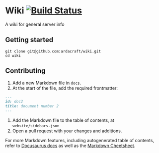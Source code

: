 # Wiki [![Build Status](https://travis-ci.org/ArdaCraft/Wiki.svg?branch=master)](https://travis-ci.org/ArdaCraft/Wiki)

A wiki for general server info

## Getting started

```
git clone git@github.com:ardacraft/wiki.git
cd wiki
```

## Contributing
1. Add a new Markdown file in `docs`.
1. At the start of the file, add the required frontmatter:
```md
---
id: doc2
title: document number 2
---
```
1. Add the Markdown file to the table of contents, at `website/sidebars.json`
2. Open a pull request with your changes and additions.


For more Markdown features, including autogenerated table of contents, refer to [Docusaurus docs](https://docusaurus.io/docs/en/doc-markdown.html) as well as the [Markdown Cheetsheet](https://github.com/adam-p/markdown-here/wiki/Markdown-Cheatsheet).
